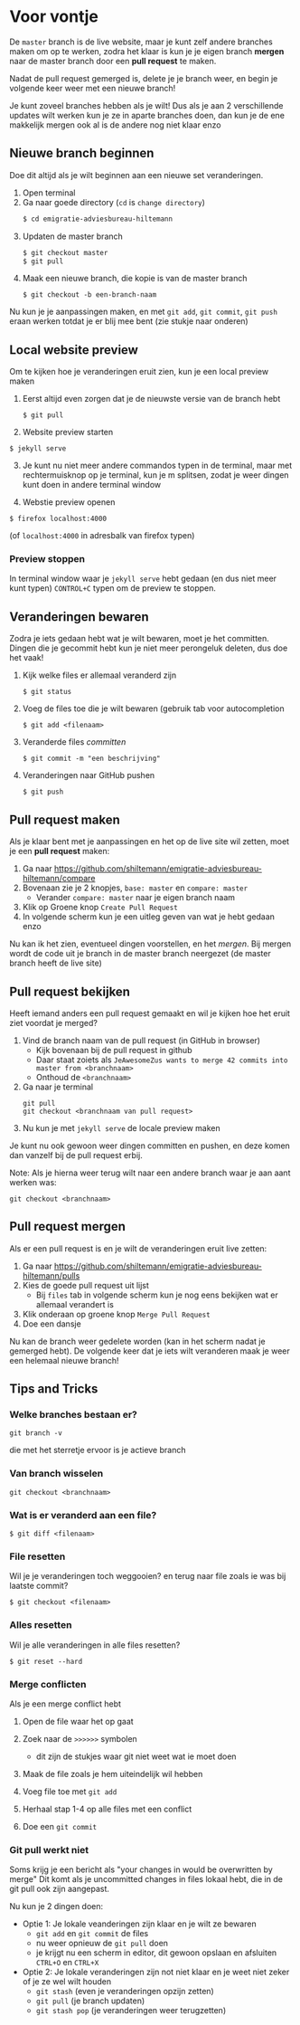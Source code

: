 # Voor vontje

De `master` branch is de live website, maar je kunt zelf andere branches maken
om op te werken, zodra het klaar is kun je je eigen branch **mergen** naar de
master branch door een **pull request** te maken.

Nadat de pull request gemerged is, delete je je branch weer, en begin je volgende
keer weer met een nieuwe branch!

Je kunt zoveel branches hebben als je wilt! Dus als je aan 2 verschillende
updates wilt werken kun je ze in aparte branches doen, dan kun je de ene
makkelijk mergen ook al is de andere nog niet klaar enzo


## Nieuwe branch beginnen

Doe dit altijd als je wilt beginnen aan een nieuwe set veranderingen.

1. Open terminal
2. Ga naar goede directory (`cd` is `change directory`)
   ```bash
   $ cd emigratie-adviesbureau-hiltemann
   ```
3. Updaten de master branch
   ```bash
   $ git checkout master
   $ git pull
   ```
4. Maak een nieuwe branch, die kopie is van de master branch
   ```
   $ git checkout -b een-branch-naam
   ```

Nu kun je je aanpassingen maken, en met `git add`, `git commit`, `git push` eraan
werken totdat je er blij mee bent (zie stukje naar onderen)


## Local website preview

Om te kijken hoe je veranderingen eruit zien, kun je een local preview maken

1. Eerst altijd even zorgen dat je de nieuwste versie van de branch hebt
   ```
   $ git pull
   ```
2. Website preview starten
  ```
  $ jekyll serve
  ```

3. Je kunt nu niet meer andere commandos typen in de terminal, maar met rechtermuisknop
   op je terminal, kun je m splitsen, zodat je weer dingen kunt doen in andere terminal
   window

4. Webstie preview openen
  ```
  $ firefox localhost:4000
  ```
  (of `localhost:4000` in adresbalk van firefox typen)



### Preview stoppen

In terminal window waar je `jekyll serve` hebt gedaan (en dus niet meer kunt typen)
`CONTROL+C` typen om de preview te stoppen.


## Veranderingen bewaren

Zodra je iets gedaan hebt wat je wilt bewaren, moet je het committen. Dingen die je
gecommit hebt kun je niet meer perongeluk deleten, dus doe het vaak!

1. Kijk welke files er allemaal veranderd zijn
   ```
   $ git status
   ```
2. Voeg de files toe die je wilt bewaren (gebruik tab voor autocompletion
   ```
   $ git add <filenaam>
   ```

3. Veranderde files *committen*
   ```
   $ git commit -m "een beschrijving"
   ```
4. Veranderingen naar GitHub pushen
   ```
   $ git push
   ```

## Pull request maken

Als je klaar bent met je aanpassingen en het op de live site wil zetten, moet
je een **pull request** maken:

1. Ga naar https://github.com/shiltemann/emigratie-adviesbureau-hiltemann/compare
2. Bovenaan zie je 2 knopjes, `base: master` en `compare: master`
   - Verander `compare: master` naar je eigen branch naam
3. Klik op Groene knop `Create Pull Request`
4. In volgende scherm kun je een uitleg geven van wat je hebt gedaan enzo

Nu kan ik het zien, eventueel dingen voorstellen, en het *mergen*. Bij mergen
wordt de code uit je branch in de master branch neergezet (de master branch heeft
de live site)


## Pull request bekijken

Heeft iemand anders een pull request gemaakt en wil je kijken hoe het eruit ziet
voordat je merged?

1. Vind de branch naam van de pull request (in GitHub in browser)
   - Kijk bovenaan bij de pull request in github
   - Daar staat zoiets als `JeAwesomeZus wants to merge 42 commits into master from <branchnaam>`
   - Onthoud de `<branchnaam>`
2. Ga naar je terminal
   ```
   git pull
   git checkout <branchnaam van pull request>
   ```
3. Nu kun je met `jekyll serve` de locale preview maken

Je kunt nu ook gewoon weer dingen committen en pushen, en deze komen dan vanzelf bij de
pull request erbij.


Note: Als je hierna weer terug wilt naar een andere branch waar je aan aant werken was:

```
git checkout <branchnaam>
```


## Pull request mergen

Als er een pull request is en je wilt de veranderingen eruit live zetten:

1. Ga naar https://github.com/shiltemann/emigratie-adviesbureau-hiltemann/pulls
2. Kies de goede pull request uit lijst
   - Bij `files` tab in volgende scherm kun je nog eens bekijken wat er allemaal verandert is
3. Klik onderaan op groene knop `Merge Pull Request`
4. Doe een dansje

Nu kan de branch weer gedelete worden (kan in het scherm nadat je gemerged hebt).
De volgende keer dat je iets wilt veranderen maak je weer een helemaal nieuwe branch!



## Tips and Tricks

### Welke branches bestaan er?

`git branch -v`

die met het sterretje ervoor is je actieve branch


### Van branch wisselen

`git checkout <branchnaam>`


### Wat is er veranderd aan een file?

```
$ git diff <filenaam>
```

### File resetten

Wil je je veranderingen toch weggooien? en terug naar file zoals
ie was bij laatste commit?

```
$ git checkout <filenaam>
```

### Alles resetten

Wil je alle veranderingen in alle files resetten?

```
$ git reset --hard
```

### Merge conflicten

Als je een merge conflict hebt

1. Open de file waar het op gaat
2. Zoek naar de `>>>>>>` symbolen
   - dit zijn de stukjes waar git niet weet wat ie moet doen
3. Maak de file zoals je hem uiteindelijk wil hebben
4. Voeg file toe met `git add`

5. Herhaal stap 1-4 op alle files met een conflict
6. Doe een `git commit`


### Git pull werkt niet

Soms krijg je een bericht als "your changes in <file> would be overwritten by merge"
Dit komt als je uncommitted changes in files lokaal hebt, die in de git pull ook
zijn aangepast.

Nu kun je 2 dingen doen:
- Optie 1: Je lokale veanderingen zijn klaar en je wilt ze bewaren
  - `git add` en `git commit` de files
  - nu weer opnieuw de `git pull` doen
  - je krijgt nu een scherm in editor, dit gewoon opslaan en afsluiten `CTRL+O` en `CTRL+X`
- Optie 2: Je lokale veranderingen zijn not niet klaar en je weet niet zeker of je ze wel wilt houden
  - `git stash` (even je veranderingen opzijn zetten)
  - `git pull` (je branch updaten)
  - `git stash pop` (je veranderingen weer terugzetten)
